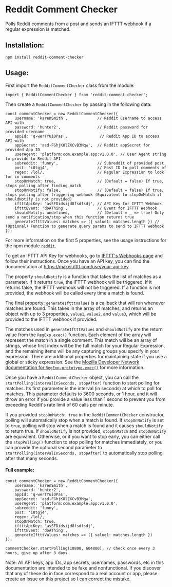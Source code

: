 # Reddit Comment Checker
Polls Reddit comments from a post and sends an IFTTT webhook if a regular expression is matched.

## Installation:
```
npm install reddit-comment-checker
```

## Usage:

First import the `RedditCommentChecker` class from the module:
```
import { RedditCommentChecker } from 'reddit-comment-checker';
```

Then create a `RedditCommentChecker` by passing in the following data:
```
const commentChecker = new RedditCommentChecker({
    username: 'karenSmith',             // Reddit username to access API with
    password: 'hunter2',                // Reddit password for provided username
    appId: 'q-werTYuiOPas',              // Reddit App ID to access API with
    appSecret: 'asd-FGhjK8lZXCvB3Mqw',  // Reddit appSecret for provided App ID
    userAgent: 'platform:com.example.app:v1.0.0', // User Agent string to provide to Reddit API
    subreddit: 'funny',                 // Subreddit of provided post
    post: 'i0tgj4',                     // Post ID to poll comments of
    regex: /lol/,                       // Regular Expression to look for in comments
    stopOnMatch: true,                  // (Default = false) If true, stops polling after finding match
    stopOnNotify: false,                // (Default = false) If true, stops polling after triggering webhook (Equivalent to stopOnMatch if shouldNotify is not provided)
    iftttApiKey: 'asSFDidsijd8fsdfsdj', // API Key for IFTTT Webhook
    iftttEvent: 'doAThing',             // Event for IFTTT Webhook
    shouldNotify: undefined,            // (Default = _ => true) Only send a notification/stop when this function returns true
    generateIftttValues: matches => ({ value1: matches.length }) // (Optional) Function to generate query params to send to IFTTT webhook
});
```

For more information on the first 5 properties, see the usage instructions for the npm module [`reddit`](https://github.com/feross/reddit).

To get an IFTTT API Key for webhooks, go to [IFTTT's Webhooks page](https://ifttt.com/maker_webhooks) and follow their instructions. Once you have an API key, you can find the documentation at https://maker.ifttt.com/use/your-api-key.

The property `shouldNotify` is a function that takes the list of matches as a parameter. If it returns `true`, the IFTTT webhook will be triggered. If it returns false, the IFTTT webhook will not be triggered. If a function is not provided, the webhook will be called every time a match is found.

The final property: `generateIftttValues` is a callback that will run whenever matches are found. This takes in the array of matches, and returns an object with up to 3 properties, `value1`, `value2`, and `value3`, which will be provided to the IFTTT webhook if provided.

The matches used in `generateIftttValues` and `shouldNotify` are the return value from the `RegExp.exec()` function. Each element of the array will represent the match in a single comment. This match will be an array of strings, whose first index will be the full match for your Regular Expression, and the remaining items will be any capturing groups you specify in your expression. There are additional properties for maintaining state if you use a global or sticky expression. See the [Mozilla Developer Network documentation for `RegExp.prototype.exec()`](https://developer.mozilla.org/en-US/docs/Web/JavaScript/Reference/Global_Objects/RegExp/exec) for more information.

Once you have a `RedditCommentChecker` object, you can call the `startPolling(intervalInSeconds, stopAfter)` function to start polling for matches. Its first parameter is the interval (in seconds) at which to poll for matches. This parameter defaults to 3600 seconds, or 1 hour, and it will throw an error if you provide a value less than 1 second to prevent you from exceeding Reddit's rate limit of 60 calls per minute.

If you provided `stopOnMatch: true` in the `RedditCommentChecker` constructor, polling will automatically stop when a match is found. If `stopOnNotify` is set to `true`, polling will stop when a match is found and it causes `shouldNotify` to return true. If `shouldNotify` is not provided, `stopOnMatch` and `stopOnNotify` are equivalent. Otherwise, or if you want to stop early, you can either call the `stopPolling()` function to stop polling for matches immediately, or you can provide the optional second parameter to `startPolling(intervalInSeconds, stopAfter)` to automatically stop polling after that many seconds.

#### Full example:
```
const commentChecker = new RedditCommentChecker({
    username: 'karenSmith',
    password: 'hunter2',
    appId: 'q-werTYuiOPas',
    appSecret: 'asd-FGhjK8lZXCvB3Mqw',
    userAgent: 'platform:com.example.app:v1.0.0',
    subreddit: 'funny',
    post: 'i0tgj4',
    regex: /lol/,
    stopOnMatch: true,
    iftttApiKey: 'asSFDidsijd8fsdfsdj',
    iftttEvent: 'doAThing',
    generateIftttValues: matches => ({ value1: matches.length })
});

commentChecker.startPolling(10800, 604800); // Check once every 3 hours, give up after 3 days
```

Note: All API keys, app IDs, app secrets, usernames, passwords, etc in this documentation are intended to be fake and nonfunctional. If you discover that any of these do in face correspond to a real account or app, please create an Issue on this project so I can correct the mistake.
